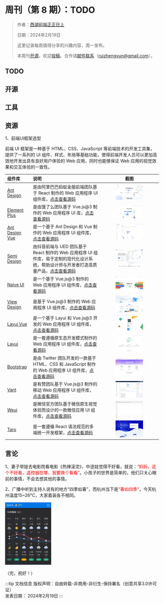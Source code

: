# 周刊（第 8 期）：TODO

> 作者：[西湖前端正正日上](../about.md)
>
> 日期：2024年2月19日
>
> 这里记录每周值得分享的兴趣内容，周一发布。
>
> 本周刊[开源](https://github.com/fullstackren/fullstackren.github.io/tree/main/weekly)，欢迎[投稿](https://github.com/fullstackren/fullstackren.github.io/issues)。合作请<a href="mailto:ruizhengyun@gmail.com" target="_blank">邮件联系</a>（<ruizhengyun@gmail.com>）。

## TODO

<!-- <img src="./weekly-0025/" class="article-image" width="50%" /> -->

## 开源

## 工具

## 资源

1、前端UI框架选型

前端 UI 框架是一种基于 HTML、CSS、JavaScript 等前端技术的开发工具集，提供了一系列的 UI 组件、样式、布局等基础功能，使得前端开发人员可以更加高效地开发出具有良好用户体验的 Web 应用，同时也能够保证 Web 应用的视觉效果和交互体验的一致性。

| 组件库 | 说明 | 截图 |
|:-|:-|:-:|
| [Ant Design](https://ant-design.antgroup.com/index-cn) | 是由阿里巴巴蚂蚁金服前端团队基于 React 制作的 Web 应用程序 UI 组件库，[点击查看源码](https://github.com/ant-design/ant-design) | <img src="./weekly-0008/ui-framework-ant-design.png" alt="Ant Design" class="article-image" width="50%" /> |
| [Element Plus](https://element-plus.gitee.io/zh-CN/) |  是由饿了么团队基于 Vue.js@3 制作的 Web 应用程序 UI 库，[点击查看源码](https://github.com/element-plus/element-plus)| <img src="./weekly-0008/ui-framework-element-plus.png" class="article-image" width="50%" /> |
| [Ant Design Vue](https://antdv.com) | 是一个基于 Ant Design 和 Vue 制作的 Web 应用程序 UI 组件库，[点击查看源码](https://github.com/vueComponent/ant-design-vue)  | <img src="./weekly-0008/ui-framework-ant-design-vue.png" class="article-image" width="50%" />  |
| [Semi Design](https://semi.design/zh-CN/)  |  由抖音前端与 UED 团队基于 React 制作的 Web 应用程序 UI 组件库，易于定制的现代化设计系统，帮助设计师与开发者打造高质量产品，[点击查看源码](https://github.com/DouyinFE/semi-design) | <img src="./weekly-0008/ui-framework-semi-design.png" class="article-image" width="50%" />  |
| [Naive UI](https://www.naiveui.com) | 是一个基于 Vue.js@3 制作的 Web 应用程序 UI 组件库，[点击查看源码](https://github.com/tusen-ai/naive-ui) | <img src="./weekly-0008/ui-framework-naive-ui.png" class="article-image" width="50%" /> |
| [View Design](https://www.iviewui.com/)  | 是基于 Vue.js@3 制作的 Web 应用程序 UI 组件库，[点击查看源码](https://github.com/view-design/ViewUIPlus) | <img src="./weekly-0008/ui-framework-iview.png" class="article-image" width="50%" /> |
| [Layui Vue](http://www.layui-vue.com/zh-CN/index) | 是一个基于 Layui 和 Vue.js@3 开发的 Web 应用程序 UI 组件库，[点击查看源码](https://github.com/layui-vue/layui-vue) | <img src="./weekly-0008/ui-framework-layui-vue.png" class="article-image" width="50%" /> |
| [Layui](https://layui.dev/)  | 是一套遵循原生态开发模式制作的 Web 应用程序 UI 组件库，[点击查看源码](https://github.com/layui/layui) | <img src="./weekly-0008/ui-framework-layui.png" class="article-image" width="50%" /> | 
| [Bootstrap](https://www.bootcss.com/) |  是由 Twitter 团队开发的一款基于 HTML、CSS 和 JavaScript 制作的 Web 应用程序 UI 组件库，[点击查看源码](https://github.com/twbs/bootstrap) | <img src="./weekly-0008/ui-framework-bootstrap.png" class="article-image" width="50%" /> | 
| [Vant](https://vant-ui.github.io/vant/#/zh-CN)  | 是有赞团队基于 Vue.js@3 制作的移动 Web 应用程序 UI 组件库，[点击查看源码](https://github.com/youzan/vant) | <img src="./weekly-0008/ui-framework-vant.png" class="article-image" width="50%" /> | 
| [Weui](https://weui.io/)  | 是微信官方团队基于微信原生视觉体验而设计的一款微信应用 UI 组件库，[点击查看源码](https://github.com/Tencent/weui) | <img src="./weekly-0008/ui-framework-weui.png" class="article-image" width="50%" /> | 
| [Taro](https://www.taro.zone/)  | 是一套遵循 React 语法规范的多端统一开发框架，[点击查看源码](https://github.com/NervJS/taro) | <img src="./weekly-0008/ui-framework-taro.png" class="article-image" width="50%" /> | 

## 言论

1、妻子带娃去电影院看电影《热辣滚烫》，中途娃觉得不好看，就说：<span style="color:red">“妈妈，这个不好看，遥控器在哪，我要换个看看”</span>。小孩子的世界是简单的，他们只关心眼前的事情，不会去想其他的事情。

2、广播中听到主持人说有的地方“四季如春”，而杭州当下是<span style="color:red">“春如四季”</span>，今天杭州温度15~26℃，大家着装各不相同。

<img src="./weekly-0008/quwen-tianqi.jpg" class="article-image" width="30%" />

（完，祝好！）

:::tip 文档信息
版权声明：自由转载-非商用-非衍生-保持署名（创意共享3.0许可证）</br>
发表日期： 2024年2月19日
:::
